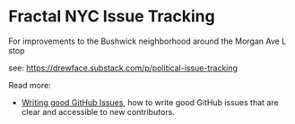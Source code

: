 # Fractal NYC Issue Tracking
For improvements to the Bushwick neighborhood around the Morgan Ave L stop

see: https://drewface.substack.com/p/political-issue-tracking


Read more:
* [Writing good GitHub Issues](Good-GitHub-Issues.md), how to write good GitHub issues that are clear and accessible to new contributors.
